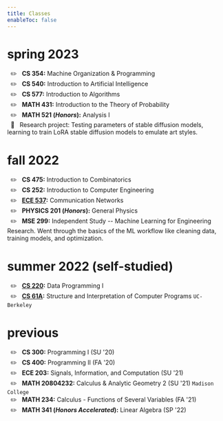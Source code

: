 ```yaml
---
title: Classes
enableToc: false
---
```

<!-- 
# fall 2023
&nbsp; &nbsp; ✏️ &nbsp; **CS 760:** Machine Learning  
&nbsp; &nbsp; ✏️ &nbsp; **CS 538:** Introduction to Theory and Design of Programming Languages  
&nbsp; &nbsp; ✏️ &nbsp; **MATH 632 (*Honors*):** Introduction to Stochastic Processes  
&nbsp; &nbsp; ✏️ &nbsp; **ECON 111 (*Honors Accelerated*):** Principles of Economics  
&nbsp; &nbsp; ✏️ &nbsp; **HISTORY 143:** History of Race and Inequality in Urban America  
&nbsp; &nbsp; 💼 &nbsp; System Administrator Intern `@` Morgridge Institute of Research 

# summer 2023
&nbsp; &nbsp; 💼 &nbsp; Software Engineer Intern `@` Mandli Communications -->

# spring 2023
&nbsp; ✏️ &nbsp; **CS 354:** Machine Organization & Programming  
&nbsp; ✏️ &nbsp; **CS 540:** Introduction to Artificial Intelligence  
&nbsp; ✏️ &nbsp; **CS 577:** Introduction to Algorithms  
&nbsp; ✏️ &nbsp; **MATH 431:** Introduction to the Theory of Probability  
&nbsp; ✏️ &nbsp; **MATH 521 (*Honors*):** Analysis I  
&nbsp; 🔬 &nbsp; Research project: Testing parameters of stable diffusion models, learning to train LoRA stable diffusion models to emulate art styles. 

# fall 2022
&nbsp; ✏️ &nbsp; **CS 475:** Introduction to Combinatorics  
&nbsp; ✏️ &nbsp; **CS 252:** Introduction to Computer Engineering  
&nbsp; ✏️ &nbsp; **[ECE 537](/ece537):** Communication Networks  
&nbsp; ✏️ &nbsp; **PHYSICS 201 (*Honors*):** General Physics  
&nbsp; ✏️ &nbsp; **MSE 299:** Independent Study -- Machine Learning for Engineering Research. Went through the basics of the ML workflow like cleaning data, training models, and optimization.

# summer 2022 (self-studied)
&nbsp; ✏️ &nbsp; **[CS 220](/notes/cs220):** Data Programming I  
&nbsp; ✏️ &nbsp; **[CS 61A](/notes/cs61a):** Structure and Interpretation of Computer Programs `UC-Berkeley`  

# previous
&nbsp; ✏️ &nbsp; **CS 300:** Programming I (SU '20)  
&nbsp; ✏️ &nbsp; **CS 400:** Programming II (FA '20)  
&nbsp; ✏️ &nbsp; **ECE 203:** Signals, Information, and Computation (SU '21)  
&nbsp; ✏️ &nbsp; **MATH 20804232:** Calculus & Analytic Geometry 2 (SU '21) `Madison College`  
&nbsp; ✏️ &nbsp; **MATH 234:** Calculus - Functions of Several Variables (FA '21)  
&nbsp; ✏️ &nbsp; **MATH 341 (*Honors Accelerated*):** Linear Algebra (SP '22)

